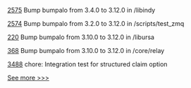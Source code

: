 
[2575](https://github.com/hyperledger/indy-sdk/pull/2575) Bump bumpalo from 3.4.0 to 3.12.0 in /libindy

[2574](https://github.com/hyperledger/indy-sdk/pull/2574) Bump bumpalo from 3.2.0 to 3.12.0 in /scripts/test_zmq

[220](https://github.com/hyperledger/ursa/pull/220) Bump bumpalo from 3.10.0 to 3.12.0 in /libursa

[368](https://github.com/hyperledger-labs/weaver-dlt-interoperability/pull/368) Bump bumpalo from 3.10.0 to 3.12.0 in /core/relay

[3488](https://github.com/hyperledger/aries-framework-go/pull/3488) chore: Integration test for structured claim option


[See more >>>](https://start-here.hyperledger.org/pull-requests)
